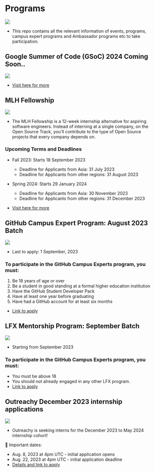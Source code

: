# Programs
![](https://www.nscc.ca/img/aboutnscc/mh-school-tech-enviro1.jpg)
* This repo contains all the relevant information of events, programs, campus expert programs and Ambassador programs etc to take participation. 
## Google Summer of Code (GSoC) 2024 Coming Soon..
![](https://blogger.googleusercontent.com/img/b/R29vZ2xl/AVvXsEjElEttasnAcLCu_M46a2XSKi9jSq5d-mJaNNsBifzUyrATXgOn6KeFfzWPFK8RfuUXpj6OpRR7okkaV8U9uS4-Xf_9SuMzPMCedGrdJREzYVmk94vq1GBWDfPel-w9iZzNszvlZU_gOnlV0bNjdLRrf0y6U_9qQqLrrGjKjlaZEVjSkcrchiFP1PbsBp0/s1600/GSoC%20Banner.png)
* [Visit here for more](https://summerofcode.withgoogle.com/)

## MLH Fellowship
![](https://news.mlh.io/wp-content/uploads/2020/08/fellowship.jpg)
* The MLH Fellowship is a 12-week internship alternative for aspiring software engineers. Instead of interning at a single company, on the Open Source Track, you'll contribute to the type of Open Source projects that every company depends on.

### Upcoming Terms and Deadlines
* Fall 2023: Starts 18 September 2023
  * Deadline for Applicants from Asia: 31 July 2023
  * Deadline for Applicants from other regions: 31 August 2023

* Spring 2024: Starts 29 January 2024
  * Deadline for Applicants from Asia: 30 November 2023
  * Deadline for Applicants from other regions: 31 December 2023
* [Visit here for more](https://fellowship.mlh.io/programs/open-source)
  
## GitHub Campus Expert Program: August 2023 Batch
![](https://media.geeksforgeeks.org/wp-content/cdn-uploads/20200908144657/How-to-Become-GitHub-Campus-Expert.jpg)
   * Last to apply: 1 September, 2023
     
### To participate in the GitHub Campus Experts program, you must:
1. Be 18 years of age or over
2. Be a student in good standing at a formal higher education institution
3. Have the GitHub Student Developer Pack
4. Have at least one year before graduating
5. Have had a GitHub account for at least six months
* [Link to apply](https://education.github.com/campus_experts)

## LFX Mentorship Program: September Batch
![](https://miro.medium.com/v2/resize:fit:802/1*O-3C_XYYhk6aWp3E48uvTg.png)
* Starting from September 2023

### To participate in the GitHub Campus Experts program, you must:
* You must be above 18
* You should not already engaged in any other LFX program.
* [Link to apply](https://lfx.linuxfoundation.org/tools/mentorship/)

## Outreachy December 2023 internship applications
![](https://cdn-media-1.freecodecamp.org/images/1*JaAR0XZ0p642kRjDD-pCkg.png)
* Outreachy is seeking interns for the December 2023 to May 2024 internship cohort!

📅 Important dates:
* Aug. 8, 2023 at 4pm UTC - initial application opens
* Aug. 22, 2023 at 4pm UTC - initial application deadline
* [Details and link to apply](https://www.outreachy.org/blog/2023-08-08/december-2023-initial-applications-open/)
